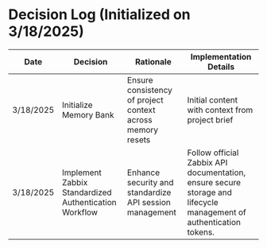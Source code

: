 # Decision Log (Initialized on 3/18/2025)

| Date | Decision | Rationale | Implementation Details |
|------|----------|-----------|------------------------|
| 3/18/2025 | Initialize Memory Bank | Ensure consistency of project context across memory resets | Initial content with context from project brief |
| 3/18/2025 | Implement Zabbix Standardized Authentication Workflow | Enhance security and standardize API session management | Follow official Zabbix API documentation, ensure secure storage and lifecycle management of authentication tokens. |
